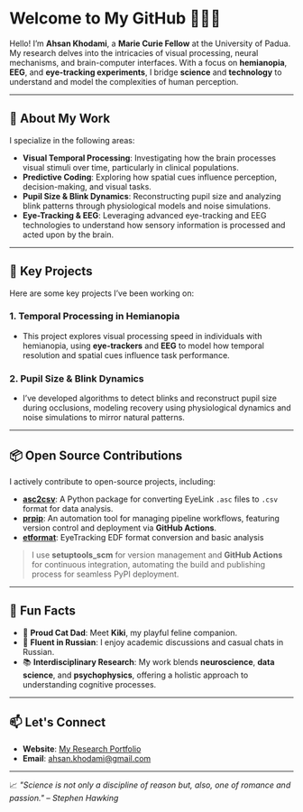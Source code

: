 # Welcome to My GitHub 👨‍🔬✨

Hello! I’m **Ahsan Khodami**, a **Marie Curie Fellow** at the University of Padua. My research delves into the intricacies of visual processing, neural mechanisms, and brain-computer interfaces. With a focus on **hemianopia**, **EEG**, and **eye-tracking experiments**, I bridge **science** and **technology** to understand and model the complexities of human perception.

---

## 🧠 **About My Work**

I specialize in the following areas:
- **Visual Temporal Processing**: Investigating how the brain processes visual stimuli over time, particularly in clinical populations.
- **Predictive Coding**: Exploring how spatial cues influence perception, decision-making, and visual tasks.
- **Pupil Size & Blink Dynamics**: Reconstructing pupil size and analyzing blink patterns through physiological models and noise simulations.
- **Eye-Tracking & EEG**: Leveraging advanced eye-tracking and EEG technologies to understand how sensory information is processed and acted upon by the brain.

---

## 🔬 **Key Projects**

Here are some key projects I’ve been working on:

### **1. Temporal Processing in Hemianopia**
- This project explores visual processing speed in individuals with hemianopia, using **eye-trackers** and **EEG** to model how temporal resolution and spatial cues influence task performance.

### **2. Pupil Size & Blink Dynamics**
- I’ve developed algorithms to detect blinks and reconstruct pupil size during occlusions, modeling recovery using physiological dynamics and noise simulations to mirror natural patterns.

---

## 📦 **Open Source Contributions**

I actively contribute to open-source projects, including:

- **[asc2csv](https://pypi.org/project/asc2csv/)**: A Python package for converting EyeLink `.asc` files to `.csv` format for data analysis.
- **[prpip](https://pypi.org/project/prpip/)**: An automation tool for managing pipeline workflows, featuring version control and deployment via **GitHub Actions**.
- **[etformat](https://pypi.org/project/etformat)**: EyeTracking EDF format conversion and basic analysis

> I use **setuptools_scm** for version management and **GitHub Actions** for continuous integration, automating the build and publishing process for seamless PyPI deployment.

---

## 🌟 **Fun Facts**

- 🐾 **Proud Cat Dad**: Meet **Kiki**, my playful feline companion.
- 💬 **Fluent in Russian**: I enjoy academic discussions and casual chats in Russian.
- 📚 **Interdisciplinary Research**: My work blends **neuroscience**, **data science**, and **psychophysics**, offering a holistic approach to understanding cognitive processes.

---

## 📫 **Let's Connect**

- **Website**: [My Research Portfolio](https://www.khodami.site)
- **Email**: [ahsan.khodami@gmail.com](mailto:ahsan.khodami@gmail.com)

---

📈 *"Science is not only a discipline of reason but, also, one of romance and passion." – Stephen Hawking*
